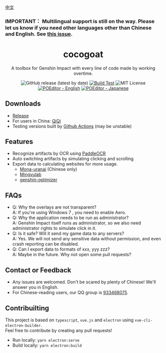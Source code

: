 [中文](https://github.com/YuehaiTeam/cocogoat/blob/main/README.md)
### IMPORTANT： Multilingual support is still on the way. Please let us know if you need other languages other than Chinese and English. See [this issue](https://github.com/YuehaiTeam/cocogoat/issues/6).

<div align="center">

# cocogoat  
A toolbox for Genshin Impact with every line of code made by working overtime.

![GitHub release (latest by date)](https://img.shields.io/github/v/release/YuehaiTeam/cocogoat)
[![Build Test](https://github.com/YuehaiTeam/cocogoat/actions/workflows/build-test.yml/badge.svg)](https://github.com/YuehaiTeam/cocogoat/actions/workflows/build-test.yml)
![MIT License](https://shields.io/badge/license-MIT-green)
[![POEditor - English](https://img.shields.io/poeditor/progress/434087/en?token=d0ebc6efc6db6d4c57aaa1103a0c4abd)](https://poeditor.com/join/project?hash=jZiEtV01OO)
[![POEditor - Japanese](https://img.shields.io/poeditor/progress/434087/ja?token=d0ebc6efc6db6d4c57aaa1103a0c4abd)](https://poeditor.com/join/project?hash=jZiEtV01OO)

</div>

## Downloads
 - [Release](https://github.com/YuehaiTeam/cocogoat/releases) 
 - For users in China: [QiQi](https://77.cocogoat.work/v1/ascension/)
 - Testing versions built by [Github Actions](https://github.com/YuehaiTeam/cocogoat/actions/workflows/build-test.yml) (may be unstable)

## Features
 - Recognize artifacts by OCR using [PaddleOCR](https://github.com/PaddlePaddle/PaddleOCR)
 - Auto switching artifacts by simulating clicking and scrolling
 - Export data to calculating websites for more usage.
   - [Mona-uranai](https://www.mona-uranai.com/) (Chinese only)
   - [Mingyulab](https://genshin.mingyulab.com/)  
   - [genshin-optimizer](https://frzyc.github.io/genshin-optimizer/)  

## FAQs
 - Q: Why the overlays are not transparent?  
   A: If you're using Windows 7 , you need to enable Aero.
 - Q: Why the application needs to be run as administrator?  
   A: Genshin Impact itself runs as administrator, so we also need administrator rights to simulate click in it.
 - Q: Is it safe? Will it send my game data to any servers?  
   A: Yes. We will not send any sensitive data without permission, and even crash reporting can be disabled.
 - Q: Can I export data to formats of xxx, yyy zzz?   
   A: Maybe in the future. Why not open some pull requests?

## Contact or Feedback
 - Any issues are welcomed. Don't be scared by plenty of Chinese! We'll answer you in English.
 - For Chinese-reading users, our QQ group is [933468075](https://jq.qq.com/?_wv=1027&k=Pl2MFHcA).

## Contribuilting
This project is based on `typescript`, `vue.js` and `electron` using `vue-cli-electron-builder`.  
Feel free to contribute by creating any pull requests!

 - Run locally: `yarn electron:serve`
 - Build locally: `yarn electron:build`
